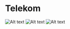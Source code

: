 # Telekom

![Alt text](/datascreenshot1.png?raw=true "Sample")
![Alt text](/datascreenshot2.png?raw=true "Sample")
![Alt text](/datascreenshot3.png?raw=true "Sample")
